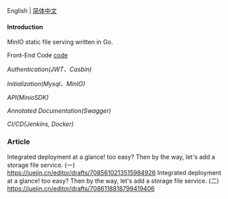 English | [简体中文](./README.zh-CN.md)

#### Introduction

MinIO static file serving written in Go.

Front-End Code [code](https://github.com/guangnaoke/vue3-admin)

_Authentication(JWT、Casbin)_

_Initialization(Mysql、MinIO)_

_API(MinioSDK)_

_Annotated Documentation(Swagger)_

_CI/CD(Jenkins, Docker)_

### Article

Integrated deployment at a glance! too easy? Then by the way, let's add a storage file service. (一) https://juejin.cn/editor/drafts/7085610213515984926
Integrated deployment at a glance! too easy? Then by the way, let's add a storage file service. (二) https://juejin.cn/editor/drafts/7086118818799419406
